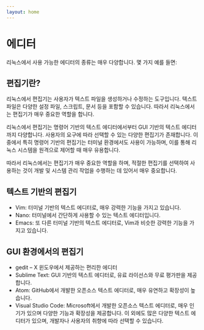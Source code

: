 ```yaml
---
layout: home
---
```


# 에디터
리눅스에서 사용 가능한 에디터의 종류는 매우 다양합니다. 몇 가지 예를 들면:

## 편집기란?
리눅스에서 편집기는 사용자가 텍스트 파일을 생성하거나 수정하는 도구입니다. 텍스트 파일은 다양한 설정 파일, 스크립트, 문서 등을 포함할 수 있습니다. 따라서 리눅스에서는 편집기가 매우 중요한 역할을 합니다.

리눅스에서 편집기는 명령어 기반의 텍스트 에디터에서부터 GUI 기반의 텍스트 에디터까지 다양합니다. 사용자의 요구에 따라 선택할 수 있는 다양한 편집기가 존재합니다. 이 중에서 특히 명령어 기반의 편집기는 터미널 환경에서도 사용이 가능하며, 이를 통해 리눅스 시스템을 원격으로 제어할 때 매우 유용합니다.

따라서 리눅스에서는 편집기가 매우 중요한 역할을 하며, 적절한 편집기를 선택하여 사용하는 것이 개발 및 시스템 관리 작업을 수행하는 데 있어서 매우 중요합니다.

## 텍스트 기반의 편집기
* Vim: 터미널 기반의 텍스트 에디터로, 매우 강력한 기능을 가지고 있습니다.
* Nano: 터미널에서 간단하게 사용할 수 있는 텍스트 에디터입니다.
* Emacs: 또 다른 터미널 기반의 텍스트 에디터로, Vim과 비슷한 강력한 기능을 가지고 있습니다.

## GUI 환경에서의 편집기
* gedit – X 윈도우에서 제공하는 편리한 에디터
* Sublime Text: GUI 기반의 텍스트 에디터로, 유료 라이선스와 무료 평가판을 제공합니다.
* Atom: GitHub에서 개발한 오픈소스 텍스트 에디터로, 매우 유연하고 확장성이 높습니다.
* Visual Studio Code: Microsoft에서 개발한 오픈소스 텍스트 에디터로, 매우 인기가 있으며 다양한 기능과 확장성을 제공합니다.
이 외에도 많은 다양한 텍스트 에디터가 있으며, 개발자나 사용자의 취향에 따라 선택할 수 있습니다.






